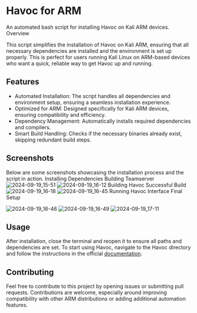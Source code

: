 # Havoc for ARM

An automated bash script for installing Havoc on Kali ARM devices.
Overview

This script simplifies the installation of Havoc on Kali ARM, ensuring that all necessary dependencies are installed and the environment is set up properly. This is perfect for users running Kali Linux on ARM-based devices who want a quick, reliable way to get Havoc up and running.




## Features

- Automated Installation: The script handles all dependencies and environment setup, ensuring a seamless installation experience.
- Optimized for ARM: Designed specifically for Kali ARM devices, ensuring compatibility and efficiency.
- Dependency Management: Automatically installs required dependencies and compilers.
- Smart Build Handling: Checks if the necessary binaries already exist, skipping redundant build steps.

## Screenshots

Below are some screenshots showcasing the installation process and the script in action.
Installing Dependencies	Building Teamserver
![2024-09-19_15-51](https://github.com/user-attachments/assets/60df5e00-8062-4127-b426-c7b4f59c8651) ![2024-09-19_16-12](https://github.com/user-attachments/assets/12b277da-7f40-49cf-bd2d-c410cb7cb5fa)
Building Havoc	Successful Build
![2024-09-19_16-18](https://github.com/user-attachments/assets/6f2960e2-8894-4d83-bcfd-f5d634c7b1e1) ![2024-09-19_16-45](https://github.com/user-attachments/assets/edb6ce67-3ba6-46b4-85fc-71298d1b1769)
Running Havoc Interface	Final Setup

![2024-09-19_16-46](https://github.com/user-attachments/assets/72b3fe09-6b60-45ca-a559-400de340b94a) ![2024-09-19_16-49](https://github.com/user-attachments/assets/879b0b04-8b62-4e65-b506-a13ceabba2e9)
![2024-09-19_17-11](https://github.com/user-attachments/assets/83ac8fa1-a5f5-45cd-a51e-d1537b61ae4d)



## Usage

 After installation, close the terminal and reopen it to ensure all paths and dependencies are set.
   To start using Havoc, navigate to the Havoc directory and follow the instructions in the official [documentation](https://havocframework.com/docs/installation). 

## Contributing

Feel free to contribute to this project by opening issues or submitting pull requests. Contributions are welcome, especially around improving compatibility with other ARM distributions or adding additional automation features.

